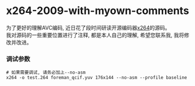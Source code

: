 x264-2009-with-myown-comments
===================================
  为了更好的理解AVC编码, 近日花了段时间研读开源编码器[x264](http://www.videolan.org/developers/x264.html)的源码。<br/>
  我对源码的一些重要位置进行了注释, 都是本人自己的理解, 希望您联系我, 我将修改并改进。<br/>
  
### 调试参数
    # 如果需要调试, 请务必加上--no-asm
    x264 -o test.264 foreman_qcif.yuv 176x144 --no-asm --profile baseline

